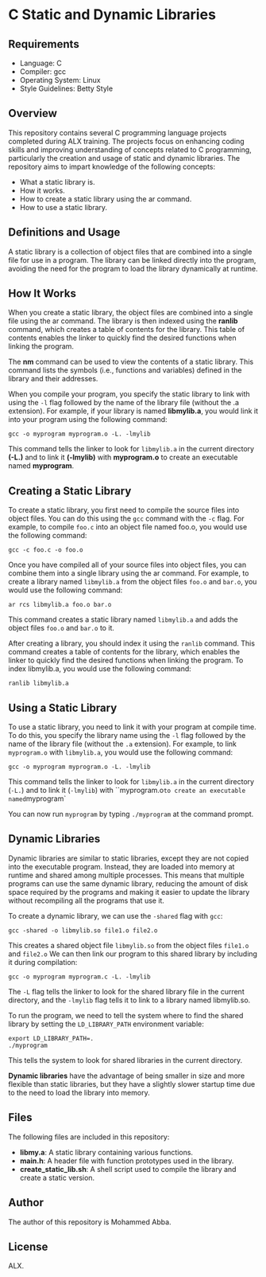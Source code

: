 # C Static and Dynamic Libraries

## Requirements
- Language: C
- Compiler: gcc
- Operating System: Linux
- Style Guidelines: Betty Style

## Overview
This repository contains several C programming language projects completed during ALX training. The projects focus on enhancing coding skills and improving understanding of concepts related to C programming, particularly the creation and usage of static and dynamic libraries.
The repository aims to impart knowledge of the following concepts:


- What a static library is.
- How it works.
- How to create a static library using the ar command.
- How to use a static library.

## Definitions and Usage

A static library is a collection of object files that are combined into a single file for use in a program. The library can be linked directly into the program, avoiding the need for the program to load the library dynamically at runtime.


## How It Works

When you create a static library, the object files are combined into a single file using the ar command. The library is then indexed using the **ranlib** command, which creates a table of contents for the library. This table of contents enables the linker to quickly find the desired functions when linking the program.

The **nm** command can be used to view the contents of a static library. This command lists the symbols (i.e., functions and variables) defined in the library and their addresses.

When you compile your program, you specify the static library to link with using the ``-l`` flag followed by the name of the library file (without the .a extension). For example, if your library is named **libmylib.a**, you would link it into your program using the following command:


```
gcc -o myprogram myprogram.o -L. -lmylib
```


This command tells the linker to look for ``libmylib.a`` in the current directory **(-L.)** and to link it **(-lmylib)** with **myprogram.o** to create an executable named **myprogram**.


## Creating a Static Library

To create a static library, you first need to compile the source files into object files. You can do this using the ``gcc`` command with the ``-c`` flag. For example, to compile ``foo.c`` into an object file named foo.o, you would use the following command:


```
gcc -c foo.c -o foo.o
```

Once you have compiled all of your source files into object files, you can combine them into a single library using the ar command. For example, to create a library named `libmylib.a` from the object files `foo.o` and `bar.o`, you would use the following command:


```
ar rcs libmylib.a foo.o bar.o
```

This command creates a static library named `libmylib.a` and adds the object files `foo.o` and `bar.o` to it.

After creating a library, you should index it using the ``ranlib`` command. This command creates a table of contents for the library, which enables the linker to quickly find the desired functions when linking the program. To index libmylib.a, you would use the following command:


```
ranlib libmylib.a
```


## Using a Static Library

To use a static library, you need to link it with your program at compile time. To do this, you specify the library name using the `-l` flag followed by the name of the library file (without the `.a` extension). For example, to link `myprogram.o` with `libmylib.a`, you would use the following command:


```
gcc -o myprogram myprogram.o -L. -lmylib
```

This command tells the linker to look for `libmylib.a` in the current directory (`-L.`) and to link it (`-lmylib`) with ``myprogram.o` to create an executable named `myprogram`

You can now run `myprogram` by typing `./myprogram` at the command prompt.

## Dynamic Libraries

Dynamic libraries are similar to static libraries, except they are not copied into the executable program. Instead, they are loaded into memory at runtime and shared among multiple processes. This means that multiple programs can use the same dynamic library, reducing the amount of disk space required by the programs and making it easier to update the library without recompiling all the programs that use it.

To create a dynamic library, we can use the `-shared` flag with `gcc`:


```
gcc -shared -o libmylib.so file1.o file2.o
```

This creates a shared object file `libmylib.so` from the object files `file1.o` and `file2.o` We can then link our program to this shared library by including it during compilation:

```
gcc -o myprogram myprogram.c -L. -lmylib
```

The `-L` flag tells the linker to look for the shared library file in the current directory, and the `-lmylib` flag tells it to link to a library named libmylib.so.

To run the program, we need to tell the system where to find the shared library by setting the `LD_LIBRARY_PATH` environment variable:

```
export LD_LIBRARY_PATH=.
./myprogram
```

This tells the system to look for shared libraries in the current directory.

**Dynamic libraries** have the advantage of being smaller in size and more flexible than static libraries, but they have a slightly slower startup time due to the need to load the library into memory.


## Files

The following files are included in this repository:

- **libmy.a**: A static library containing various functions.
- **main.h**: A header file with function prototypes used in the library.
- **create_static_lib.sh**: A shell script used to compile the library and create a static version.

## Author

The author of this repository is Mohammed Abba.

## License

ALX.
